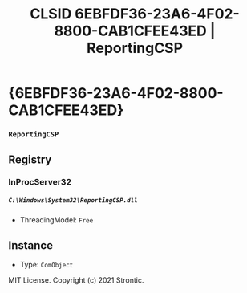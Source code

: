 ﻿---
title: "CLSID 6EBFDF36-23A6-4F02-8800-CAB1CFEE43ED | ReportingCSP"
excerpt: What is COM-Object CLSID 6EBFDF36-23A6-4F02-8800-CAB1CFEE43ED?
---

# {6EBFDF36-23A6-4F02-8800-CAB1CFEE43ED}

### `ReportingCSP`

## Registry


### InProcServer32

##### `C:\Windows\System32\ReportingCSP.dll`
* ThreadingModel: `Free`

## Instance

* Type: `ComObject`

MIT License. Copyright (c) 2021 Strontic.


